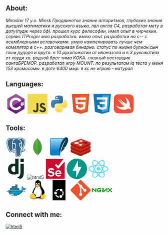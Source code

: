 ## About: 
*Miroslav 17 y.o. Minsk*
*Продвинотое знание алгоритмов, глубокие знания высшей матиматики и русского языка, лвл англа С4, разработал мету в доту(пудж через бф). прошел курс философии, имел опыт в чирчекии. сервис ITProger моя разработка. имею опыт разработки на с-- с асемблерными вставочками. умею кампелировать лучше чем камелятор в с++. разговаривая бинарно. статус по жизни булиан.сын гоши дудоря и арута. в 10 рукопожатий от иваназола и в 3 рукожатиях от хауди хо. родной брат тима КОКА. главный постовщик сантаБРЕМОР. разработал игру MOUNT. по результатам iq теста у меня 153 хромосомы. в доте 6400 ммр. в кс не играю - натурал*

## Languages:
<div display="flex">
  <img src="https://raw.githubusercontent.com/devicons/devicon/master/icons/csharp/csharp-original.svg" alt="csharp" width="65" height="65"/>
  <img src="https://raw.githubusercontent.com/devicons/devicon/master/icons/javascript/javascript-original.svg" alt="javascript" width="65" height="65"/>
  <img src="https://github.com/devicons/devicon/blob/master/icons/python/python-original.svg" alt="html5" width="65" height="65"/>
  <img src="https://github.com/devicons/devicon/blob/master/icons/html5/html5-original.svg" alt="html5" width="65" height="65"/>
  <img src="https://github.com/devicons/devicon/blob/master/icons/css3/css3-original.svg" alt="html5" width="65" height="65"/>
  <img src="https://github.com/devicons/devicon/blob/master/icons/swift/swift-original.svg" alt="html5" width="65" height="65"/>
</div>

## Tools:

<div display="flex" pading="45">
  <img src="https://github.com/devicons/devicon/blob/master/icons/postgresql/postgresql-plain.svg" alt="csharp" width="65" height="65"/>
  <img src="https://github.com/devicons/devicon/blob/master/icons/mongodb/mongodb-original.svg" alt="html5" width="65" height="65"/>
  <img src="https://github.com/devicons/devicon/blob/master/icons/sqlite/sqlite-original.svg" alt="html5" width="65" height="65"/>
  <img src="https://github.com/devicons/devicon/blob/master/icons/redis/redis-original.svg" alt="html5" width="65" height="65"/>
</div>

<div display="flex">
  <img src="https://github.com/devicons/devicon/blob/master/icons/django/django-plain.svg" alt="html5" width="65" height="65"/>
  <img src="https://upload.wikimedia.org/wikipedia/commons/1/19/Celery_logo.png" alt="html5" width="65" height="65"/>
  <img src="https://github.com/devicons/devicon/blob/master/icons/selenium/selenium-original.svg" alt="html5" width="65" height="65"/>
  <img src="https://github.com/devicons/devicon/blob/master/icons/fastapi/fastapi-original.svg" alt="html5" width="65" height="65"/>
  <img src="https://github.com/devicons/devicon/blob/master/icons/react/react-original.svg" alt="html5" width="65" height="65"/>
</div>

<div display="flex">
  <img src="https://github.com/devicons/devicon/blob/master/icons/docker/docker-original.svg" alt="html5" width="65" height="65"/>
  <img src="https://github.com/devicons/devicon/blob/master/icons/linux/linux-original.svg" alt="html5" width="65" height="65"/>
  <img src="https://github.com/devicons/devicon/blob/master/icons/ubuntu/ubuntu-plain.svg" alt="html5" width="65" height="65"/>
  <img src="https://github.com/devicons/devicon/blob/master/icons/git/git-original.svg" alt="html5" width="65" height="65"/>
  <img src="https://github.com/devicons/devicon/blob/master/icons/nginx/nginx-original.svg" alt="html5" width="65" height="65"/>
</div>

<h2>Connect with me: </h2>
<a href="https://t.me/hostnes"> <img src="https://upload.wikimedia.org/wikipedia/commons/thumb/5/5c/Telegram_Messenger.png/800px-Telegram_Messenger.png" alt="html5" width="65" height="65"/> </a>

